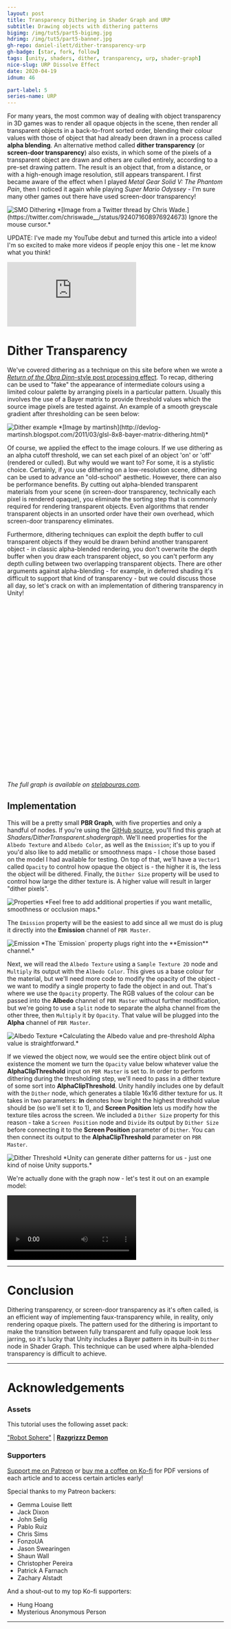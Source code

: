 ```yaml
---
layout: post
title: Transparency Dithering in Shader Graph and URP
subtitle: Drawing objects with dithering patterns
bigimg: /img/tut5/part5-bigimg.jpg
hdrimg: /img/tut5/part5-banner.jpg
gh-repo: daniel-ilett/dither-transparency-urp
gh-badge: [star, fork, follow]
tags: [unity, shaders, dither, transparency, urp, shader-graph]
nice-slug: URP Dissolve Effect
date: 2020-04-19
idnum: 46

part-label: 5
series-name: URP
---
```


For many years, the most common way of dealing with object transparency in 3D games was to render all opaque objects in the scene, then render all transparent objects in a back-to-front sorted order, blending their colour values with those of object that had already been drawn in a process called **alpha blending**. An alternative method called **dither transparency** (or **screen-door transparency**) also exists, in which some of the pixels of a transparent object are drawn and others are culled entirely, according to a pre-set drawing pattern. The result is an object that, from a distance, or with a high-enough image resolution, still appears transparent. I first became aware of the effect when I played *Metal Gear Solid V: The Phantom Pain*, then I noticed it again while playing *Super Mario Odyssey* - I'm sure many other games out there have used screen-door transparency!

<img data-src="/img/tut5/part5-dither-smo.jpg" class="center-image lazyload" alt="SMO Dithering">
*[Image from a Twitter thread by Chris Wade.](https://twitter.com/chriswade__/status/924071608976924673) Ignore the mouse cursor.*

UPDATE: I've made my YouTube debut and turned this article into a video! I'm so excited to make more videos if people enjoy this one - let me know what you think!

<div class="video-embed">
<iframe src="https://www.youtube.com/embed/VG-Ux8RHMoA" frameborder="0" allow="accelerometer; autoplay; encrypted-media; gyroscope; picture-in-picture" allowfullscreen class="center-image lazyload"></iframe>
</div>

# Dither Transparency

We've covered dithering as a technique on this site before when we wrote a [*Return of the Obra Dinn*-style post processing effect](https://danielilett.com/2020-02-26-tut3-9-obra-dithering/). To recap, dithering can be used to "fake" the appearance of intermediate colours using a limited colour palette by arranging pixels in a particular pattern. Usually this involves the use of a Bayer matrix to provide threshold values which the source image pixels are tested against. An example of a smooth greyscale gradient after thresholding can be seen below:

<img data-src="/img/tut3/part9-dither-example.jpg" class="center-image lazyload" alt="Dither example">
*[Image by martinsh](http://devlog-martinsh.blogspot.com/2011/03/glsl-8x8-bayer-matrix-dithering.html)*

Of course, we applied the effect to the image colours. If we use dithering as an alpha cutoff threshold, we can set each pixel of an object 'on' or 'off' (rendered or culled). But why would we want to? For some, it is a stylistic choice. Certainly, if you use dithering on a low-resolution scene, dithering can be used to advance an "old-school" aesthetic. However, there can also be performance benefits. By cutting out alpha-blended transparent materials from your scene (in screen-door transparency, technically each pixel is rendered opaque), you eliminate the sorting step that is commonly required for rendering transparent objects. Even algorithms that render transparent objects in an unsorted order have their own overhead, which screen-door transparency eliminates. 

Furthermore, dithering techniques can exploit the depth buffer to cull transparent objects if they would be drawn behind another transparent object - in classic alpha-blended rendering, you don't overwrite the depth buffer when you draw each transparent object, so you can't perform any depth culling between two overlapping transparent objects. There are other arguments against alpha-blending - for example, in deferred shading it's difficult to support that kind of transparency - but we could discuss those all day, so let's crack on with an implementation of dithering transparency in Unity!

<script>(function(d, s, id) {var js, shaderjs = d.getElementsByTagName(s)[0];if (d.getElementById(id)) return;js = d.createElement(s); js.id = id;js.src ='https://shadergraph.stelabouras.com/scripts/embed.js';shaderjs.parentNode.insertBefore(js, shaderjs);}(document, 'script', 'shadergraph-jssdk'));</script><div class='shadergraph-embed' data-shadergraphid='1b85184aac418740c9332fcc32a899cd' style='height:400px'></div>
*The full graph is available on [stelabouras.com](https://shadergraph.stelabouras.com/library/1b85184aac418740c9332fcc32a899cd/).*

## Implementation

This will be a pretty small **PBR Graph**, with five properties and only a handful of nodes. If you're using the [GitHub source](https://github.com/daniel-ilett/dither-transparency-urp), you'll find this graph at *Shaders/DitherTransparent.shadergraph*. We'll need properties for the `Albedo Texture` and `Albedo Color`, as well as the `Emission`; it's up to you if you'd also like to add metallic or smoothness maps - I chose those based on the model I had available for testing. On top of that, we'll have a `Vector1` called `Opacity` to control how opaque the object is - the higher it is, the less the object will be dithered. Finally, the `Dither Size` property will be used to control how large the dither texture is. A higher value will result in larger "dither pixels".

<img data-src="/img/tut5/part5-properties.jpg" class="center-image lazyload" alt="Properties">
*Feel free to add additional properties if you want metallic, smoothness or occlusion maps.*

The `Emission` property will be the easiest to add since all we must do is plug it directly into the **Emission** channel of `PBR Master`.

<img data-src="/img/tut5/part5-emission.jpg" class="center-image lazyload" alt="Emission">
*The `Emission` property plugs right into the **Emission** channel.*

Next, we will read the `Albedo Texture` using a `Sample Texture 2D` node and `Multiply` its output with the `Albedo Color`. This gives us a base colour for the material, but we'll need more code to modify the opacity of the object - we want to modify a single property to fade the object in and out. That's where we use the `Opacity` property. The RGB values of the colour can be passed into the **Albedo** channel of `PBR Master` without further modification, but we're going to use a `Split` node to separate the alpha channel from the other three, then `Multiply` it by `Opacity`. That value will be plugged into the **Alpha** channel of `PBR Master`.

<img data-src="/img/tut5/part5-read-texture.jpg" class="center-image lazyload" alt="Albedo Texture">
*Calculating the Albedo value and pre-threshold Alpha value is straightforward.*

If we viewed the object now, we would see the entire object blink out of existence the moment we turn the `Opacity` value below whatever value the **AlphaClipThreshold** input on `PBR Master` is set to. In order to perform dithering during the thresholding step, we'll need to pass in a dither texture of some sort into **AlphaClipThreshold**. Unity handily includes one by default with the `Dither` node, which generates a tilable 16x16 dither texture for us. It takes in two parameters: **In** denotes how bright the highest threshold value should be (so we'll set it to 1), and **Screen Position** lets us modify how the texture tiles across the screen. We included a `Dither Size` property for this reason - take a `Screen Position` node and `Divide` its output by `Dither Size` before connecting it to the **Screen Position** parameter of `Dither`. You can then connect its output to the **AlphaClipThreshold** parameter on `PBR Master`.

<img data-src="/img/tut5/part5-dither-threshold.jpg" class="center-image lazyload" alt="Dither Threshold">
*Unity can generate dither patterns for us - just one kind of noise Unity supports.*

We're actually done with the graph now - let's test it out on an example model:

<div class="embed-responsive embed-responsive-16by9">
<video loop autoplay controls class="lazyload embed-responsive-item">
    <source src="/img/tut5/part5-dither-complete.mp4" type="video/mp4">
    Your browser does not support the video tag.
</video>
</div>

<hr/>

# Conclusion

Dithering transparency, or screen-door transparency as it's often called, is an efficient way of implementing faux-transparency while, in reality, only rendering opaque pixels. The pattern used for the dithering is important to make the transition between fully transparent and fully opaque look less jarring, so it's lucky that Unity includes a Bayer pattern in its built-in `Dither` node in Shader Graph. This technique can be used where alpha-blended transparency is difficult to achieve.

<hr/>

# Acknowledgements

### Assets

This tutorial uses the following asset pack:

["Robot Sphere"](https://assetstore.unity.com/packages/3d/characters/robots/robot-sphere-136226) | [**Razgrizzz Demon**](https://assetstore.unity.com/publishers/27109)

### Supporters

[Support me on Patreon](https://www.patreon.com/danielilett) or [buy me a coffee on Ko-fi](https://ko-fi.com/danielilett) for PDF versions of each article and to access certain articles early!

Special thanks to my Patreon backers:

- Gemma Louise Ilett
- Jack Dixon
- John Selig
- Pablo Ruiz
- Chris Sims
- FonzoUA
- Jason Swearingen
- Shaun Wall
- Christopher Pereira
- Patrick A Farnach
- Zachary Alstadt

And a shout-out to my top Ko-fi supporters:

- Hung Hoang
- Mysterious Anonymous Person

<hr/>
